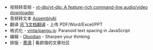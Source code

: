 - 视频转音频 - [yt-dlp/yt-dlp: A feature-rich command-line audio/video downloader](https://github.com/yt-dlp/yt-dlp)
- 音频转文本 [AssemblyAI](https://www.assemblyai.com/app)
- 翻译 [讯飞文档翻译](https://fanyi.xfyun.cn/console/trans/doc) - 上传 PDF/Word/Excel/PPT
- 格式化 - [vinta/pangu.js](https://github.com/vinta/pangu.js): Paranoid text spacing in JavaScript
- 编辑 - [Obsidian](https://obsidian.md/) - Sharpen your thinking
- 排版 - [墨滴](https://www.mdnice.com/) | 看颜值的文章社区
